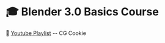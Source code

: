# :mortar_board: Blender 3.0 Basics Course

:link: [Youtube Playlist](https://www.youtube.com/playlist?list=PL3GeP3YLZn5ixsnIOIx9tB4v6s-rsw48X) -- CG Cookie
